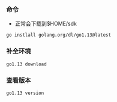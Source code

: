 ### 命令
- 正常会下载到$HOME/sdk
```shell
go instlall golang.org/dl/go1.13@latest
```

### 补全环境
```shell
go1.13 download
```

### 查看版本
```shell
go1.13 version
```